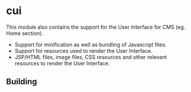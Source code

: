 # cui
This module also contains the support for the User Interface for CMS (eg. Home section). 

* Support for minification as well as bundling of Javascript files.
* Support for resources used to render the User Interface.
* JSP/HTML files, image files, CSS resources and other relevant resources to render the User Interface.

## Building
